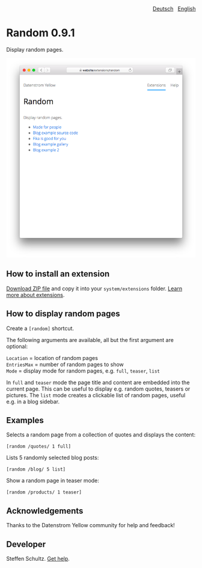 <p align="right"><a href="README-de.md">Deutsch</a> &nbsp; <a href="README.md">English</a></p>

# Random 0.9.1

Display random pages.

<p align="center"><img src="SCREENSHOT.png" alt="Screenshot"></p>

## How to install an extension

[Download ZIP file](https://github.com/schulle4u/yellow-extensions-schulle4u/raw/main/downloads/random.zip) and copy it into your `system/extensions` folder. [Learn more about extensions](https://github.com/annaesvensson/yellow-update).

## How to display random pages

Create a `[random]` shortcut. 

The following arguments are available, all but the first argument are optional:

`Location` = location of random pages  
`EntriesMax` = number of random pages to show  
`Mode` = display mode for random pages, e.g. `full`, `teaser`, `list`   

In `full` and `teaser` mode the page title and content are embedded into the current page. This can be useful to display e.g. random quotes, teasers or pictures. The `list` mode creates a clickable list of random pages, useful e.g. in a blog sidebar. 

## Examples

Selects a random page from a collection of quotes and displays the content:

    [random /quotes/ 1 full]

Lists 5 randomly selected blog posts:

    [random /blog/ 5 list]

Show a random page in teaser mode: 

    [random /products/ 1 teaser]

## Acknowledgements

Thanks to the Datenstrom Yellow community for help and feedback!

## Developer

Steffen Schultz. [Get help](https://datenstrom.se/yellow/help/).
